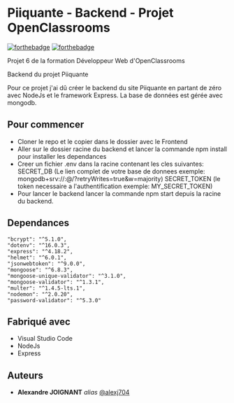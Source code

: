 # Piiquante - Backend - Projet OpenClassrooms

[![forthebadge](https://forthebadge.com/images/badges/uses-html.svg)](https://forthebadge.com) [![forthebadge](https://forthebadge.com/images/badges/uses-css.svg)](https://forthebadge.com)

Projet 6 de la formation Développeur Web d'OpenClassrooms

Backend du projet Piiquante 

Pour ce projet j'ai dû créer le backend du site Piiquante en partant de zéro avec NodeJs et le framework Express. La base de données est gérée avec mongodb.

## Pour commencer

- Cloner le repo et le copier dans le dossier avec le Frontend
- Aller sur le dossier racine du backend et lancer la commande npm install pour installer les dependances
- Creer un fichier .env dans la racine contenant les cles suivantes:
  SECRET_DB (Le lien complet de votre base de donnees exemple: mongodb+srv://<username>:<password>@<host>/?retryWrites=true&w=majority)
  SECRET_TOKEN (le token necessaire a l'authentification exemple: MY_SECRET_TOKEN)
- Pour lancer le backend lancer la commande npm start depuis la racine du backend.

## Dependances

    "bcrypt": "^5.1.0",
    "dotenv": "^16.0.3",
    "express": "^4.18.2",
    "helmet": "^6.0.1",
    "jsonwebtoken": "^9.0.0",
    "mongoose": "^6.8.3",
    "mongoose-unique-validator": "^3.1.0",
    "mongoose-validator": "^1.3.1",
    "multer": "^1.4.5-lts.1",
    "nodemon": "^2.0.20",
    "password-validator": "^5.3.0"
  
## Fabriqué avec

- Visual Studio Code
- NodeJs
- Express

## Auteurs

- **Alexandre JOIGNANT** _alias_ [@alexj704](https://github.com/alexj704)
